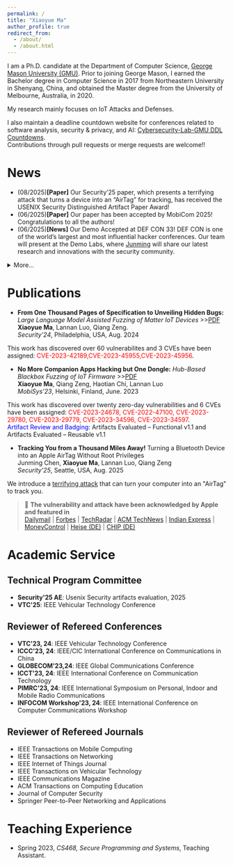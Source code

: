 ```yaml
---
permalink: /
title: "Xiaoyue Ma"
author_profile: true
redirect_from: 
  - /about/
  - /about.html
---
```

I am a Ph.D. candidate at the Department of Computer Science, [George Mason University (GMU)](https://www.gmu.edu/). Prior to joining George Mason, I earned the Bachelor degree in Computer Science in 2017 from Northeastern University in Shenyang, China, and obtained the Master degree from the University of Melbourne, Australia, in 2020.

My research mainly focuses on IoT Attacks and Defenses.

I also maintain a deadline countdown website for conferences related to software analysis, security & privacy, and AI: [Cybersecurity-Lab-GMU DDL Countdowns](https://cybersecurity-lab-gmu.github.io/).  
Contributions through pull requests or merge requests are welcome!!
 <!-- My reserch interests include IoT vulnerability analysis, mobile computing and software engineering. -->

News
======
* (08/2025)**[Paper]** Our Security’25 paper, which presents a terrifying attack that turns a device into an “AirTag” for tracking, has received the USENIX Security Distinguished Artifact Paper Award!
* (06/2025)**[Paper]** Our paper has been accepted by MobiCom 2025! Congratulations to all the authors!
* (06/2025)**[News]** Our Demo Accepted at DEF CON 33!
DEF CON is one of the world’s largest and most influential hacker conferences. Our team will present at the Demo Labs, where [Junming](https://www.linkedin.com/in/junming-c/) will share our latest research and innovations with the security community.
<details><summary>More...</summary>

* (01/2025)**[Paper]** We introduce a terrifying attack that can turn your computer into an "AirTag" to track you. Apple has patched this bug! Accepted to USENIX Security'25!
* (12/2024)**[Service]** I will serve as a member of Artifact Evaluation Committee for Usenix Security 2025!
* (11/2024)**[Award]** I received the Student Travel Grant from George Mason University!
* (07/2024)**[Award]** I received the Student Travel Grant from Usenix Security!
* (05/2024)**[Paper]** Our tool that discovered over 60 zero-day vulnerabilities is accepted to [USENIX Security'24](https://www.usenix.org/conference/usenixsecurity24).
* (04/2024)**[Service]** I will serve as a member of the Local Organization Team for the Information Security Conference [(ISC)](https://isc24.cs.gmu.edu), which will be held in Virginia, USA, in October 2024. We welcome the submission of your best work! Check the [Call for Papers (CFP)](https://isc24.cs.gmu.edu/docs/call-for-papers/) here!
* (02/2023)**[Paper]** Our IoT fuzzing work that found over twenty zero-day vulnerabilities (six CVEs assigned) will be presented at [MobiSys'23](https://www.sigmobile.org/mobisys/2023/).

</details>

Publications
======

* **From One Thousand Pages of Specification to Unveiling Hidden Bugs:** *Large Language Model Assisted Fuzzing of Matter IoT Devices*  \>\>[PDF](../assets/Matter-Fuzzing.pdf)  
  **Xiaoyue Ma**, Lannan Luo, Qiang Zeng.    
*Security'24*, Philadelphia, USA, Aug. 2024 

This work has discovered over 60 vulnerabilites and 3 CVEs have been assigned: <span style="color: red;">CVE-2023-42189,CVE-2023-45955,CVE-2023-45956</span>.

* **No More Companion Apps Hacking but One Dongle:** *Hub-Based Blackbox Fuzzing of IoT Firmware*  \>\>[PDF](../assets/IoT-Fuzzing.pdf)  
  **Xiaoyue Ma**, Qiang Zeng, Haotian Chi, Lannan Luo  
*MobiSys'23*, Helsinki, Finland, June. 2023    
  
This work has discovered over twenty zero-day vulnerabilities and 6 CVEs have been assigned: <span style="color: red;">CVE-2023-24678, CVE-2022-47100, CVE-2023-29780, CVE-2023-29779, CVE-2023-34596, CVE-2023-34597</span>.  
<span style="color: blue;">Artifact Review and Badging:</span> Artifacts Evaluated – Functional v1.1 and Artifacts Evaluated – Reusable v1.1

*  **Tracking You from a Thousand Miles Away!** Turning a Bluetooth Device into an Apple AirTag Without Root Privileges  
   Junming Chen, **Xiaoyue Ma**, Lannan Luo, Qiang Zeng  
   *Security'25*, Seattle, USA, Aug. 2025

  We introduce a [terrifying attack](https://nroottag.github.io/) that can turn your computer into an "AirTag" to track you.  
> 📣 **The vulnerability and attack have been acknowledged by Apple and featured in**  
> [Dailymail](https://www.dailymail.co.uk/sciencetech/article-14470803/Frightening-flaw-iPhone-app-thats-downloaded-default-national-security-threat.html) |
> [Forbes](https://www.forbes.com/sites/davidphelan/2025/03/03/apple-iphone-find-my-critical-alert-issued-to-all-users-in-expert-warning/) |
> [TechRadar](https://www.techradar.com/phones/phone-accessories/this-find-my-exploit-lets-hackers-track-any-bluetooth-device-heres-how-you-can-stay-safe) |
> [ACM TechNews](https://technews.acm.org/archives.cfm?fo=2025-03-mar/mar-05-2025.html) |
> [Indian Express](https://indianexpress.com/article/technology/tech-news-technology/apple-find-my-network-security-flaw-track-bluetooth-devices-9861714/) |
> [MoneyControl](https://www.moneycontrol.com/technology/apple-s-find-my-network-exploit-enables-silent-tracking-from-any-bluetooth-device-article-12953351.html) |
> [Heise (DE)](https://www.heise.de/news/Sicherheitsforscher-nutzen-Apples-Wo-ist-um-alle-Bluetooth-Geraete-zu-tracken-10299195.html) |
> [CHIP (DE)](https://www.chip.de/nachrichten/apple,79701/gefahr-fuer-iphones-und-co-forscher-entdecken-sicherheitsluecke-in-apple-system_ce80b936-83db-49f5-aaf9-ca4144e467ee.html)



<!-- Awards/Honors
======
* Student Travel Grant, Usenix Security,2024
* Summer Research award, George Mason University, 2023.
* Engineering Scholarship, University of South Carolina, 2022.
* Higher Education Emergency Relief Fund Grant, University of South Carolina, 2021.
* Engineering Exchange Scholarship, The University of Melbourne, 2019.
* Excellent Student, Northeastern University, 2016-2017. -->

# Academic Service 
## Technical Program Committee
* **Security'25 AE**: Usenix Security artifacts evaluation, 2025
* **VTC'25**: IEEE Vehicular Technology Conference

## Reviewer of Refereed Conferences
* **VTC'23, 24**: IEEE Vehicular Technology Conference
* **ICCC'23, 24**: IEEE/CIC International Conference on Communications in China
* **GLOBECOM'23,24**: IEEE Global Communications Conference
* **ICCT'23, 24**: IEEE International Conference on Communication Technology
* **PIMRC'23, 24**: IEEE International Symposium on Personal, Indoor and Mobile Radio Communications 
* **INFOCOM Workshop'23, 24**: IEEE International Conference on Computer Communications Workshop

## Reviewer of Refereed Journals
* IEEE Transactions on Mobile Computing
* IEEE Transactions on Networking
* IEEE Internet of Things Journal
* IEEE Transactions on Vehicular Technology
* IEEE Communications Magazine
* ACM Transactions on Computing Education
* Journal of Computer Security
* Springer Peer-to-Peer Networking and Applications

Teaching Experience
======
* Spring 2023, *CS468, Secure Programming and Systems*, Teaching Assistant.



